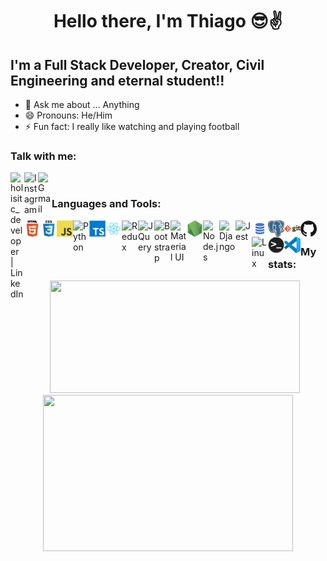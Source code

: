 <h1 align="center">Hello there, I'm Thiago  😎✌️</h1>

## I'm a Full Stack Developer, Creator, Civil Engineering and eternal student!!
- 💬 Ask me about ... Anything
- 😄 Pronouns: He/Him
- ⚡ Fun fact: I really like watching and playing football

### Talk with me:
<a href="https://www.linkedin.com/in/thi-pereira/" target="_blank"><img align="left" alt="holisitc_developer | LinkedIn" width="22px" src="https://cdn.jsdelivr.net/npm/simple-icons@v3/icons/linkedin.svg" /></a>
<a href="https://www.instagram.com/th.pereira02/" target="_blank"><img align="left" alt="Instagram" width="22px" src="https://simpleicons.org/icons/instagram.svg" /></a>
<a href="mailto:thiago.spereira02@gmail.com" target="_blank"><img align="left" alt="Gmail" width="22px" src="https://simpleicons.org/icons/gmail.svg" /></a>

<br />

### Languages and Tools:

<div margin-bottom="15px">
<img align="left" alt="HTML5" width="26px" margin-bottom="5px" src="https://raw.githubusercontent.com/github/explore/80688e429a7d4ef2fca1e82350fe8e3517d3494d/topics/html/html.png" />
<img align="left" alt="CSS3" width="26px" margin-bottom="5px" src="https://raw.githubusercontent.com/github/explore/80688e429a7d4ef2fca1e82350fe8e3517d3494d/topics/css/css.png" />
<img align="left" alt="JavaScript" width="26px" margin-bottom="5px" src="https://raw.githubusercontent.com/github/explore/80688e429a7d4ef2fca1e82350fe8e3517d3494d/topics/javascript/javascript.png" />
<img align="left" alt="Python" width="26px" margin-bottom="5px"
src="https://cdn.jsdelivr.net/gh/devicons/devicon/icons/python/python-original.svg" />
<img align="left" alt="TypeScript" width="26px" margin-bottom="5px"
src="https://raw.githubusercontent.com/devicons/devicon/master/icons/typescript/typescript-plain.svg" />
<img align="left" alt="React" width="26px" margin-bottom="5px" src="https://raw.githubusercontent.com/github/explore/80688e429a7d4ef2fca1e82350fe8e3517d3494d/topics/react/react.png" />
<img align="left" alt="Redux" width="26px" margin-bottom="5px" 
src="https://cdn.jsdelivr.net/gh/devicons/devicon/icons/redux/redux-original.svg" />
<img align="left" alt="JQuery" width="26px" margin-bottom="5px"
src="https://cdn.jsdelivr.net/gh/devicons/devicon/icons/jquery/jquery-original.svg" />
<img align="left" alt="Bootstrap" width="26px" margin-bottom="5px"
src="https://cdn.jsdelivr.net/gh/devicons/devicon/icons/bootstrap/bootstrap-original.svg" />
<img align="left" alt="Material UI" width="26px" margin-bottom="5px"
src="https://cdn.jsdelivr.net/gh/devicons/devicon/icons/materialui/materialui-original.svg" />
<img align="left" alt="Node.js" width="26px" margin-bottom="5px" src="https://raw.githubusercontent.com/github/explore/80688e429a7d4ef2fca1e82350fe8e3517d3494d/topics/nodejs/nodejs.png" />
<img align="left" alt="Node.js" width="26px" margin-bottom="5px" src="https://camo.githubusercontent.com/40756575fc2fd74b1883ea0cc5c2a49aa7048ab58286f43a121109d69a9ea160/68747470733a2f2f63646e2e6a7364656c6976722e6e65742f67682f64657669636f6e732f64657669636f6e2f69636f6e732f657870726573732f657870726573732d6f726967696e616c2e737667" />
<img align="left" alt="Django" width="26px" margin-bottom="5px"
src="https://cdn.jsdelivr.net/gh/devicons/devicon/icons/django/django-plain-wordmark.svg" />
<img align="left" alt="Jest" width="26px" margin-bottom="5px" src="https://camo.githubusercontent.com/fd37a0ed465d6e14411705324a0d21739377f54ab6d0ae146c68fca8777e16c7/68747470733a2f2f63646e2e6a7364656c6976722e6e65742f67682f64657669636f6e732f64657669636f6e2f69636f6e732f6a6573742f6a6573742d706c61696e2e737667" />
<img align="left" alt="SQL" width="26px" margin-bottom="5px" src="https://raw.githubusercontent.com/github/explore/80688e429a7d4ef2fca1e82350fe8e3517d3494d/topics/sql/sql.png" />
<img align="left" alt="postgreSQL" width="26px" margin-bottom="5px" src="https://raw.githubusercontent.com/github/explore/80688e429a7d4ef2fca1e82350fe8e3517d3494d/topics/postgresql/postgresql.png" />
<img align="left" alt="Git" width="26px" margin-bottom="5px" src="https://raw.githubusercontent.com/github/explore/80688e429a7d4ef2fca1e82350fe8e3517d3494d/topics/git/git.png" />
<img align="left" alt="GitHub" width="26px" margin-bottom="5px" src="https://raw.githubusercontent.com/github/explore/78df643247d429f6cc873026c0622819ad797942/topics/github/github.png" />
<img align="left" alt="Linux" width="26px" margin-bottom="5px"
src="https://simpleicons.org/icons/linux.svg" />
<img align="left" alt="Terminal" width="26px" margin-bottom="5px" src="https://raw.githubusercontent.com/github/explore/80688e429a7d4ef2fca1e82350fe8e3517d3494d/topics/terminal/terminal.png" />
<img align="left" alt="Visual Studio Code" width="26px" margin-bottom="5px" src="https://raw.githubusercontent.com/github/explore/80688e429a7d4ef2fca1e82350fe8e3517d3494d/topics/visual-studio-code/visual-studio-code.png" />
</div>

<br />

### My stats:

<div align="center">
<img height="180em" width="400em" src="https://github-readme-stats.vercel.app/api?username=thipereira02" />
<img height="250em" width="400em" src="https://github-readme-stats.vercel.app/api/top-langs/?username=thipereira02" />
</div>
